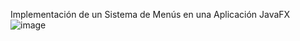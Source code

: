 Implementación de un Sistema de Menús en una Aplicación JavaFX
![image](https://github.com/Lisse73/Deber3/assets/151417217/0c8a3d25-73b0-4c7f-8842-5cf8bd3780ec)
